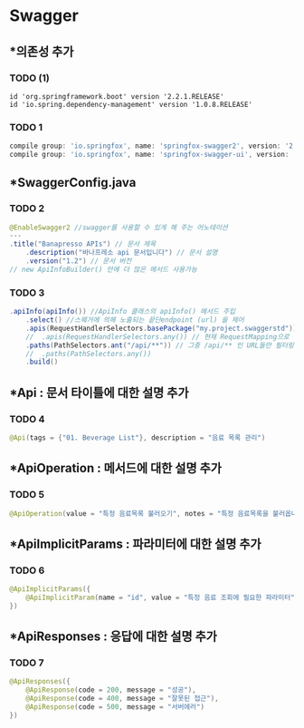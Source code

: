 # Swagger


## *의존성 추가
### TODO (1)
```
id 'org.springframework.boot' version '2.2.1.RELEASE'
id 'io.spring.dependency-management' version '1.0.8.RELEASE'
```

### TODO 1
```gradle
compile group: 'io.springfox', name: 'springfox-swagger2', version: '2.9.2'
compile group: 'io.springfox', name: 'springfox-swagger-ui', version: '2.9.2'
```

## *SwaggerConfig.java
### TODO 2
```java
@EnableSwagger2 //swagger를 사용할 수 있게 해 주는 어노테이션
---
.title("Banapresso APIs") // 문서 제목
    .description("바나프레소 api 문서입니다") // 문서 설명
    .version("1.2") // 문서 버전
// new ApiInfoBuilder() 안에 더 많은 메서드 사용가능
```

### TODO 3
```java
.apiInfo(apiInfo()) //ApiInfo 클래스의 apiInfo() 메서드 주입
    .select() //스웨거에 의해 노출되는 끝단endpoint (url) 을 제어
    .apis(RequestHandlerSelectors.basePackage("my.project.swaggerstd"))
    //  .apis(RequestHandlerSelectors.any()) // 현재 RequestMapping으로 할당된 모든 URL 리스트를 추출
    .paths(PathSelectors.ant("/api/**")) // 그중 /api/** 인 URL들만 필터링
    //  .paths(PathSelectors.any())
    .build()
```

## *Api : 문서 타이틀에 대한 설명 추가
### TODO 4
```java
@Api(tags = {"01. Beverage List"}, description = "음료 목록 관리")
```

## *ApiOperation : 메서드에 대한 설명 추가
### TODO 5
```java
@ApiOperation(value = "특정 음료목록 불러오기", notes = "특정 음료목록을 불러옵니다")
```

## *ApiImplicitParams : 파라미터에 대한 설명 추가
### TODO 6
```java
@ApiImplicitParams({
    @ApiImplicitParam(name = "id", value = "특정 음료 조회에 필요한 파라미터", required = true, dataType = "String", paramType = "path", defaultValue = "1001"),
})
```

## *ApiResponses : 응답에 대한 설명 추가
### TODO 7
```java
@ApiResponses({
    @ApiResponse(code = 200, message = "성공"),
    @ApiResponse(code = 400, message = "잘못된 접근"),
    @ApiResponse(code = 500, message = "서버에러")
})
```
